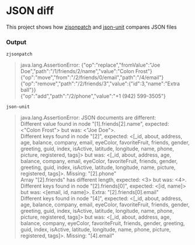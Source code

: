 # JSON diff

This project shows how [zjsonpatch](https://github.com/flipkart-incubator/zjsonpatch) and [json-unit](https://github.com/lukas-krecan/JsonUnit) compares JSON files

### Output

`zjsonpatch`

> java.lang.AssertionError: {"op":"replace","fromValue":"Joe Doe","path":"/1/friends/2/name","value":"Colon Frost"}  
> {"op":"move","from":"/2/friends/0/email","path":"/4/email"}  
> {"op":"remove","path":"/2/friends/3","value":{"id":3,"name":"Extra ball"}}  
> {"op":"add","path":"/2/phone","value":"+1 (942) 599-3505"}  


`json-unit`

> java.lang.AssertionError: JSON documents are different:  
> Different value found in node "[1].friends[2].name", expected: <"Colon Frost"> but was: <"Joe Doe">.  
> Different keys found in node "[2]", expected: <[_id, about, address, age, balance, company, email, eyeColor, favoriteFruit, friends, gender, greeting, guid, index, isActive, latitude, longitude, name, phone, picture, registered, tags]> but was: <[_id, about, address, age, balance, company, email, eyeColor, favoriteFruit, friends, gender, greeting, guid, index, isActive, latitude, longitude, name, picture, registered, tags]>. Missing: "[2].phone"   
> Array "[2].friends" has different length, expected: <3> but was: <4>.  
> Different keys found in node "[2].friends[0]", expected: <[id, name]> but was: <[email, id, name]>.  Extra: "[2].friends[0].email"  
> Different keys found in node "[4]", expected: <[_id, about, address, age, balance, company, email, eyeColor, favoriteFruit, friends, gender, greeting, guid, index, isActive, latitude, longitude, name, phone, picture, registered, tags]> but was: <[_id, about, address, age, balance, company, eyeColor, favoriteFruit, friends, gender, greeting, guid, index, isActive, latitude, longitude, name, phone, picture, registered, tags]>. Missing: "[4].email"   
